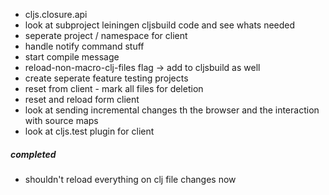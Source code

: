 * cljs.closure.api
* look at subproject leiningen cljsbuild code and see whats needed
* seperate project / namespace for client
* handle notify command stuff
* start compile message
* reload-non-macro-clj-files flag -> add to cljsbuild as well
* create seperate feature testing projects
* reset from client - mark all files for deletion
* reset and reload form client
* look at sending incremental changes th the browser and the interaction with source maps
* look at cljs.test plugin for client

##### completed
* shouldn't reload everything on clj file changes now